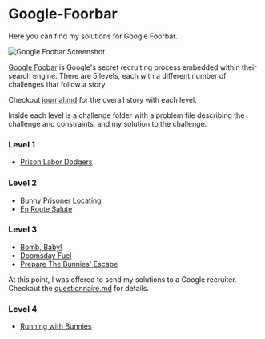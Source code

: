 # Google-Foorbar

Here you can find my solutions for Google Foorbar.

![Google Foobar Screenshot](https://user-images.githubusercontent.com/22143882/98168224-8eafd280-1eea-11eb-84d0-a4e53eee7840.png)

[Google Foobar](http://foobar.withgoogle.com) is Google's secret recruiting process embedded within their search engine. There are 5 levels, each with a different number of challenges that follow a story.

Checkout [journal.md](https://github.com/maikka39/Google-Foorbar/blob/master/journal.md) for the overall story with each level.

Inside each level is a challenge folder with a problem file describing the challenge and constraints, and my solution to the challenge.

### Level 1

- [Prison Labor Dodgers](https://github.com/maikka39/Google-Foorbar/tree/master/Level%201/Prison%20Labor%20Dodgers)

### Level 2

- [Bunny Prisoner Locating](https://github.com/maikka39/Google-Foorbar/tree/master/Level%202/Bunny%20Prisoner%20Locating)
- [En Route Salute](https://github.com/maikka39/Google-Foorbar/tree/master/Level%202/En%20Route%20Salute)

### Level 3

- [Bomb, Baby!](https://github.com/maikka39/Google-Foorbar/tree/master/Level%203/Bomb%20Baby)
- [Doomsday Fuel](https://github.com/maikka39/Google-Foorbar/tree/master/Level%203/Doomsday%20Fuel)
- [Prepare The Bunnies' Escape](https://github.com/maikka39/Google-Foorbar/tree/master/Level%203/Prepare%20The%20Bunnies%20Escape)

At this point, I was offered to send my solutions to a Google recruiter. Checkout the [questionnaire.md](https://github.com/maikka39/Google-Foorbar/blob/master/Level%203/questionnaire.md) for details.

### Level 4

- [Running with Bunnies](https://github.com/maikka39/Google-Foorbar/tree/master/Level%204/Running%20with%20Bunnies)
